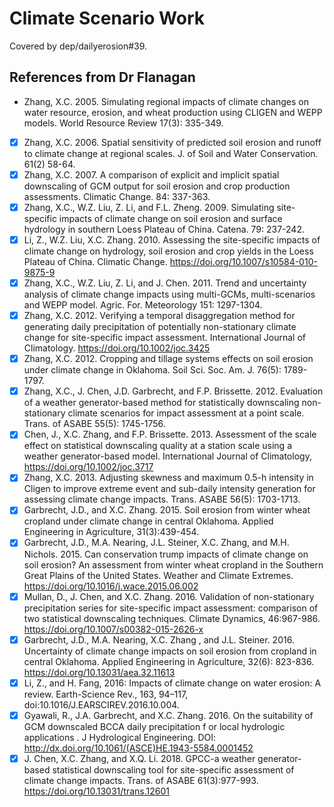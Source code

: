 # Climate Scenario Work

Covered by dep/dailyerosion#39.

## References from Dr Flanagan

- Zhang, X.C. 2005. Simulating regional impacts of climate changes on water resource, erosion, and wheat production using CLIGEN and WEPP models. World Resource Review 17(3): 335-349.
- [x] Zhang, X.C. 2006. Spatial sensitivity of predicted soil erosion and runoff to climate change at regional scales. J. of Soil and Water Conservation. 61(2) 58-64.
- [x] Zhang, X.C. 2007. A comparison of explicit and implicit spatial downscaling of GCM output for soil erosion and crop production assessments. Climatic Change. 84: 337-363.
- [x] Zhang, X.C., W.Z. Liu, Z. Li, and F.L. Zheng. 2009. Simulating site-specific impacts of climate change on soil erosion and surface hydrology in southern Loess Plateau of China. Catena. 79: 237-242.
- [x] Li, Z., W.Z. Liu, X.C. Zhang. 2010. Assessing the site-specific impacts of climate change on hydrology, soil erosion and crop yields in the Loess Plateau of China. Climatic Change. https://doi.org/10.1007/s10584-010-9875-9
- [x] Zhang, X.C., W.Z. Liu, Z. Li, and J. Chen. 2011. Trend and uncertainty analysis of climate change impacts using multi-GCMs, multi-scenarios and WEPP model. Agric. For. Meteorology 151: 1297-1304.
- [x] Zhang, X.C. 2012. Verifying a temporal disaggregation method for generating daily precipitation of potentially non-stationary climate change for site-specific impact assessment. International Journal of Climatology. https://doi.org/10.1002/joc.3425
- [x] Zhang, X.C. 2012. Cropping and tillage systems effects on soil erosion under climate change in Oklahoma. Soil Sci. Soc. Am. J. 76(5): 1789-1797.
- [x] Zhang, X.C., J. Chen, J.D. Garbrecht, and F.P. Brissette. 2012. Evaluation of a weather generator-based method for statistically downscaling non-stationary climate scenarios for impact assessment at a point scale. Trans. of ASABE 55(5): 1745-1756.
- [x] Chen, J., X.C. Zhang, and F.P. Brissette. 2013. Assessment of the scale effect on statistical downscaling quality at a station scale using a weather generator-based model. International Journal of Climatology, https://doi.org/10.1002/joc.3717
- [x] Zhang, X.C. 2013. Adjusting skewness and maximum 0.5-h intensity in Cligen to improve extreme event and sub-daily intensity generation for assessing climate change impacts. Trans. ASABE 56(5): 1703-1713.
- [x] Garbrecht, J.D., and X.C. Zhang. 2015. Soil erosion from winter wheat cropland under climate change in central Oklahoma. Applied Engineering in Agriculture, 31(3):439-454.
- [x] Garbrecht, J.D., M.A. Nearing, J.L. Steiner, X.C. Zhang, and M.H. Nichols. 2015. Can conservation trump impacts of climate change on soil erosion? An assessment from winter wheat cropland in the Southern Great Plains of the United States. Weather and Climate Extremes. https://doi.org/10.1016/j.wace.2015.06.002
- [x] Mullan, D., J. Chen, and X.C. Zhang. 2016. Validation of non-stationary precipitation series for site-specific impact assessment: comparison of two statistical downscaling techniques. Climate Dynamics, 46:967-986. https://doi.org/10.1007/s00382-015-2626-x
- [x] Garbrecht, J.D., M.A. Nearing, X.C. Zhang , and J.L. Steiner. 2016. Uncertainty of climate change impacts on soil erosion from cropland in central Oklahoma. Applied Engineering in Agriculture, 32(6): 823-836. https://doi.org/10.13031/aea.32.11613
- [x] Li, Z., and H. Fang, 2016: Impacts of climate change on water erosion: A review. Earth-Science Rev., 163, 94–117, doi:10.1016/J.EARSCIREV.2016.10.004.
- [x] Gyawali, R., J.A. Garbrecht, and X.C. Zhang. 2016. On the suitability of
GCM downscaled BCCA daily precipitation f or local hydrologic applications . J Hydrological Engineering. DOI: http://dx.doi.org/10.1061/(ASCE)HE.1943-5584.0001452
- [x] J. Chen, X.C. Zhang, and X.Q. Li. 2018. GPCC-a weather generator-based statistical downscaling tool for site-specific assessment of climate change impacts. Trans. of ASABE 61(3):977-993. https://doi.org/10.13031/trans.12601
